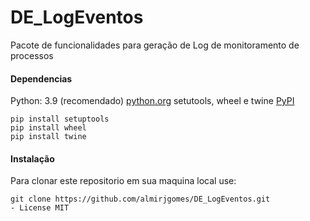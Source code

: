 # DE_LogEventos
Pacote de funcionalidades para geração de Log de monitoramento de processos
#### Dependencias
Python: 3.9 (recomendado) [python.org](https://www.python.org/)
setutools, wheel e twine [PyPI](https://pypi.org)
```
pip install setuptools
pip install wheel
pip install twine
```
#### Instalação
Para clonar este repositorio em sua maquina local use:
```
git clone https://github.com/almirjgomes/DE_LogEventos.git
- License MIT
```